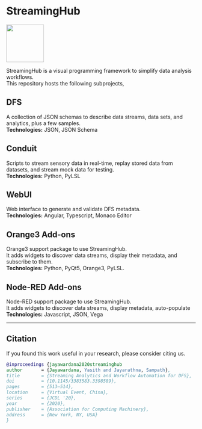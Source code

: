 # StreamingHub

<img src="https://i.imgur.com/xSieE3V.png" height="100px">

StreamingHub is a visual programming framework to simplify data analysis workflows.<br>
This repository hosts the following subprojects,

## DFS
A collection of JSON schemas to describe data streams, data sets, and analytics, plus a few samples.<br>
**Technologies:** JSON, JSON Schema

## Conduit
Scripts to stream sensory data in real-time, replay stored data from datasets, and stream mock data for testing.<br>
**Technologies:** Python, PyLSL

## WebUI
Web interface to generate and validate DFS metadata.<br>
**Technologies:** Angular, Typescript, Monaco Editor

## Orange3 Add-ons
Orange3 support package to use StreamingHub.<br>
It adds widgets to discover data streams, display their metadata, and subscribe to them.<br>
**Technologies:** Python, PyQt5, Orange3, PyLSL.

## Node-RED Add-ons
Node-RED support package to use StreamingHub.<br>
It adds widgets to discover data streams, display metadata, auto-populate
**Technologies:** Javascript, JSON, Vega

<hr/>

## Citation
If you found this work useful in your research, please consider citing us.
```bibtex
@inproceedings {jayawardana2020streaminghub
author       = {Jayawardana, Yasith and Jayarathna, Sampath},
title        = {Streaming Analytics and Workflow Automation for DFS},
doi          = {10.1145/3383583.3398589},
pages        = {513–514},
location     = {Virtual Event, China},
series       = {JCDL '20},
year         = {2020},
publisher    = {Association for Computing Machinery},
address      = {New York, NY, USA}
}
```

